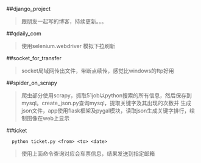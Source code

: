 ##django_project

>跟朋友一起写的博客，持续更新。。。

##qdaily_com

>使用selenium.webdriver 模拟下拉刷新

##socket_for_transfer

>socket局域网传出文件，带断点续传，感觉比windows的ftp好用

##spider_on_scrapy

>爬虫部分使用scrapy，抓取51job以python搜索的所有信息，然后保存到mysql。create_json.py查询mysql，提取关键字及其出现的次数并
>生成json文件，app使用flask框架及pygal模块，读取json生成关键字排行，绘制图像在web上显示

##ticket

      python ticket.py <from> <to> <date>
      
>使用上面命令查询对应会车票信息，结果发送到指定邮箱
